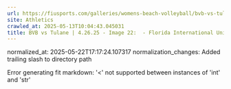 ```yaml
---
url: https://fiusports.com/galleries/womens-beach-volleyball/bvb-vs-tulane-4-26-25/image-22/358/62886/
site: Athletics
crawled_at: 2025-05-13T10:04:43.045031
title: BVB vs Tulane | 4.26.25 - Image 22:  - Florida International University
---
```

normalized_at: 2025-05-22T17:17:24.107317
normalization_changes: Added trailing slash to directory path

Error generating fit markdown: '<' not supported between instances of 'int' and 'str'
